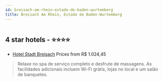 ```yaml
---
id: breisach-am-rhein-estado-de-baden-wurtemberg
title: Breisach Am Rhein, Estado de Baden-Wurtemberg
---
```


<center><img src="https://i.travelapi.com/hotels/1000000/530000/524900/524826/9f06f720_z.jpg" alt="" /></center>


##  4 star hotels - ⭐️⭐️⭐️⭐️

-    [Hotel Stadt Breisach](https://www.hurb.com/br/aud/https://www.hurb.com/br/hotelseisach-am-rhein/hotel-stadt-breisach-HT-61GC?cmp=18055) Prices from R$ 1.024,45
   > Relaxe no spa de serviço completo e desfrute de massagens. As facilidades adicionais incluem Wi-Fi grátis, lojas no local e um salão de banquetes.
